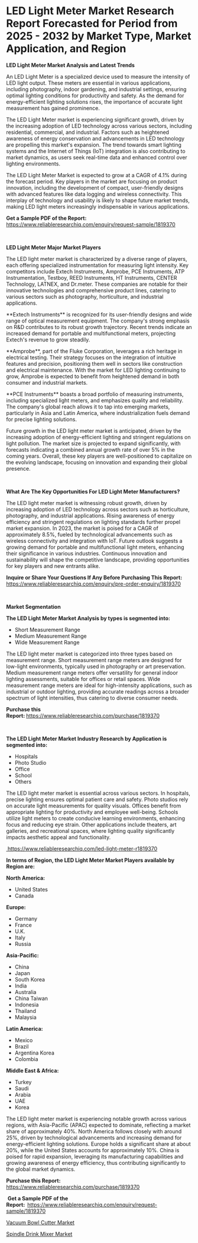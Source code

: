 <p><h1>LED Light Meter Market Research Report Forecasted for Period from 2025 -  2032 by Market Type, Market Application, and Region</h1></p><p><strong>LED Light Meter Market Analysis and Latest Trends</strong></p>
<p><p>An LED Light Meter is a specialized device used to measure the intensity of LED light output. These meters are essential in various applications, including photography, indoor gardening, and industrial settings, ensuring optimal lighting conditions for productivity and safety. As the demand for energy-efficient lighting solutions rises, the importance of accurate light measurement has gained prominence.</p><p>The LED Light Meter market is experiencing significant growth, driven by the increasing adoption of LED technology across various sectors, including residential, commercial, and industrial. Factors such as heightened awareness of energy conservation and advancements in LED technology are propelling this market's expansion. The trend towards smart lighting systems and the Internet of Things (IoT) integration is also contributing to market dynamics, as users seek real-time data and enhanced control over lighting environments.</p><p>The LED Light Meter Market is expected to grow at a CAGR of 4.1% during the forecast period. Key players in the market are focusing on product innovation, including the development of compact, user-friendly designs with advanced features like data logging and wireless connectivity. This interplay of technology and usability is likely to shape future market trends, making LED light meters increasingly indispensable in various applications.</p></p>
<p><strong>Get a Sample PDF of the Report:&nbsp;</strong> <a href="https://www.reliableresearchiq.com/enquiry/request-sample/1819370?utm_campaign=904&utm_medium=2&utm_source=Github&utm_content=ia&utm_term=18022025&utm_id=led-light-meter">https://www.reliableresearchiq.com/enquiry/request-sample/1819370</a></p>
<p>&nbsp;</p>
<p><strong>LED Light Meter Major Market Players</strong></p>
<p><p>The LED light meter market is characterized by a diverse range of players, each offering specialized instrumentation for measuring light intensity. Key competitors include Extech Instruments, Amprobe, PCE Instruments, ATP Instrumentation, Testboy, REED Instruments, HT Instruments, CENTER Technology, LATNEX, and Dr.meter. These companies are notable for their innovative technologies and comprehensive product lines, catering to various sectors such as photography, horticulture, and industrial applications.</p><p>**Extech Instruments** is recognized for its user-friendly designs and wide range of optical measurement equipment. The company's strong emphasis on R&D contributes to its robust growth trajectory. Recent trends indicate an increased demand for portable and multifunctional meters, projecting Extech's revenue to grow steadily.</p><p>**Amprobe**, part of the Fluke Corporation, leverages a rich heritage in electrical testing. Their strategy focuses on the integration of intuitive features and precision, positioning them well in sectors like construction and electrical maintenance. With the market for LED lighting continuing to grow, Amprobe is expected to benefit from heightened demand in both consumer and industrial markets.</p><p>**PCE Instruments** boasts a broad portfolio of measuring instruments, including specialized light meters, and emphasizes quality and reliability. The company's global reach allows it to tap into emerging markets, particularly in Asia and Latin America, where industrialization fuels demand for precise lighting solutions.</p><p>Future growth in the LED light meter market is anticipated, driven by the increasing adoption of energy-efficient lighting and stringent regulations on light pollution. The market size is projected to expand significantly, with forecasts indicating a combined annual growth rate of over 5% in the coming years. Overall, these key players are well-positioned to capitalize on the evolving landscape, focusing on innovation and expanding their global presence.</p></p>
<p>&nbsp;</p>
<p><strong>What Are The Key Opportunities For LED Light Meter Manufacturers?</strong></p>
<p><p>The LED light meter market is witnessing robust growth, driven by increasing adoption of LED technology across sectors such as horticulture, photography, and industrial applications. Rising awareness of energy efficiency and stringent regulations on lighting standards further propel market expansion. In 2023, the market is poised for a CAGR of approximately 8.5%, fueled by technological advancements such as wireless connectivity and integration with IoT. Future outlook suggests a growing demand for portable and multifunctional light meters, enhancing their significance in various industries. Continuous innovation and sustainability will shape the competitive landscape, providing opportunities for key players and new entrants alike.</p></p>
<p><strong>Inquire or Share Your Questions If Any Before Purchasing This Report:</strong> <a href="https://www.reliableresearchiq.com/enquiry/pre-order-enquiry/1819370?utm_campaign=904&utm_medium=2&utm_source=Github&utm_content=ia&utm_term=18022025&utm_id=led-light-meter">https://www.reliableresearchiq.com/enquiry/pre-order-enquiry/1819370</a></p>
<p>&nbsp;</p>
<p><strong>Market Segmentation</strong></p>
<p><strong>The LED Light Meter Market Analysis by types is segmented into:</strong></p>
<p><ul><li>Short Measurement Range</li><li>Medium Measurement Range</li><li>Wide Measurement Range</li></ul></p>
<p><p>The LED light meter market is categorized into three types based on measurement range. Short measurement range meters are designed for low-light environments, typically used in photography or art preservation. Medium measurement range meters offer versatility for general indoor lighting assessments, suitable for offices or retail spaces. Wide measurement range meters are ideal for high-intensity applications, such as industrial or outdoor lighting, providing accurate readings across a broader spectrum of light intensities, thus catering to diverse consumer needs.</p></p>
<p><strong>Purchase this Report:&nbsp;</strong><a href="https://www.reliableresearchiq.com/purchase/1819370?utm_campaign=904&utm_medium=2&utm_source=Github&utm_content=ia&utm_term=18022025&utm_id=led-light-meter">https://www.reliableresearchiq.com/purchase/1819370</a></p>
<p>&nbsp;</p>
<p><strong>The LED Light Meter Market Industry Research by Application is segmented into:</strong></p>
<p><ul><li>Hospitals</li><li>Photo Studio</li><li>Office</li><li>School</li><li>Others</li></ul></p>
<p><p>The LED light meter market is essential across various sectors. In hospitals, precise lighting ensures optimal patient care and safety. Photo studios rely on accurate light measurements for quality visuals. Offices benefit from appropriate lighting for productivity and employee well-being. Schools utilize light meters to create conducive learning environments, enhancing focus and reducing eye strain. Other applications include theaters, art galleries, and recreational spaces, where lighting quality significantly impacts aesthetic appeal and functionality.</p></p>
<p><a href="https://www.reliableresearchiq.com/led-light-meter-r1819370?utm_campaign=904&utm_medium=2&utm_source=Github&utm_content=ia&utm_term=18022025&utm_id=led-light-meter">&nbsp;https://www.reliableresearchiq.com/led-light-meter-r1819370</a></p>
<p><strong>In terms of Region, the LED Light Meter Market Players available by Region are:</strong></p>
<p>
    <p> <strong> North America: </strong>
        <ul>
            <li>United States</li>
            <li>Canada</li>
        </ul>
        </p> 
    <p> <strong> Europe: </strong>
        <ul>
            <li>Germany</li>
            <li>France</li>
            <li>U.K.</li>
            <li>Italy</li>
            <li>Russia</li>
        </ul>
        </p> 
    <p> <strong> Asia-Pacific: </strong>
        <ul>
            <li>China</li>
            <li>Japan</li>
            <li>South Korea</li>
            <li>India</li>
            <li>Australia</li>
            <li>China Taiwan</li>
            <li>Indonesia</li>
            <li>Thailand</li>
            <li>Malaysia</li>
        </ul>
        </p> 
    <p> <strong> Latin America: </strong>
        <ul>
            <li>Mexico</li>
            <li>Brazil</li>
            <li>Argentina Korea</li>
            <li>Colombia</li>
        </ul>
        </p> 
    <p> <strong> Middle East & Africa: </strong>
        <ul>
            <li>Turkey</li>
            <li>Saudi</li>
            <li>Arabia</li>
            <li>UAE</li>
            <li>Korea</li>
        </ul>
    </p>
    </p>
<p><p>The LED light meter market is experiencing notable growth across various regions, with Asia-Pacific (APAC) expected to dominate, reflecting a market share of approximately 40%. North America follows closely with around 25%, driven by technological advancements and increasing demand for energy-efficient lighting solutions. Europe holds a significant share at about 20%, while the United States accounts for approximately 10%. China is poised for rapid expansion, leveraging its manufacturing capabilities and growing awareness of energy efficiency, thus contributing significantly to the global market dynamics.</p></p>
<p><strong>Purchase this Report: </strong><a href="https://www.reliableresearchiq.com/purchase/1819370?utm_campaign=904&utm_medium=2&utm_source=Github&utm_content=ia&utm_term=18022025&utm_id=led-light-meter">https://www.reliableresearchiq.com/purchase/1819370</a></p>
<p>&nbsp;<strong>Get a Sample PDF of the Report:&nbsp;&nbsp;</strong><a href="https://www.reliableresearchiq.com/enquiry/request-sample/1819370?utm_campaign=904&utm_medium=2&utm_source=Github&utm_content=ia&utm_term=18022025&utm_id=led-light-meter">https://www.reliableresearchiq.com/enquiry/request-sample/1819370</a></p>
<p><strong></strong></p>
<p><p><a href="https://github.com/storcweithzg/Market-Research-Report-List-1/blob/main/vacuum-bowl-cutter-market.md?utm_campaign=904&utm_medium=2&utm_source=Github&utm_content=ia&utm_term=18022025&utm_id=led-light-meter">Vacuum Bowl Cutter Market</a></p><p><a href="https://github.com/seibttullyjh/Market-Research-Report-List-1/blob/main/spindle-drink-mixer-market.md?utm_campaign=904&utm_medium=2&utm_source=Github&utm_content=ia&utm_term=18022025&utm_id=led-light-meter">Spindle Drink Mixer Market</a></p></p>